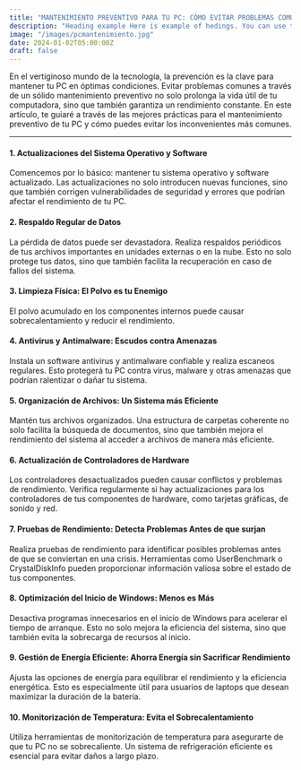 ```yaml
---
title: "MANTENIMIENTO PREVENTIVO PARA TU PC: CÓMO EVITAR PROBLEMAS COMUNES"
description: "Heading example Here is example of hedings. You can use this heading by following markdownify rules."
image: "/images/pcmantenimiento.jpg"
date: 2024-01-02T05:00:00Z
draft: false
---
```


En el vertiginoso mundo de la tecnología, la prevención es la clave para mantener tu PC en óptimas condiciones. Evitar problemas comunes a través de un sólido mantenimiento preventivo no solo prolonga la vida útil de tu computadora, sino que también garantiza un rendimiento constante. En este artículo, te guiaré a través de las mejores prácticas para el mantenimiento preventivo de tu PC y cómo puedes evitar los inconvenientes más comunes.

---

#### 1. Actualizaciones del Sistema Operativo y Software

Comencemos por lo básico: mantener tu sistema operativo y software actualizado. Las actualizaciones no solo introducen nuevas funciones, sino que también corrigen vulnerabilidades de seguridad y errores que podrían afectar el rendimiento de tu PC.

#### 2. Respaldo Regular de Datos

La pérdida de datos puede ser devastadora. Realiza respaldos periódicos de tus archivos importantes en unidades externas o en la nube. Esto no solo protege tus datos, sino que también facilita la recuperación en caso de fallos del sistema.

#### 3. Limpieza Física: El Polvo es tu Enemigo

El polvo acumulado en los componentes internos puede causar sobrecalentamiento y reducir el rendimiento.

#### 4. Antivirus y Antimalware: Escudos contra Amenazas

Instala un software antivirus y antimalware confiable y realiza escaneos regulares. Esto protegerá tu PC contra virus, malware y otras amenazas que podrían ralentizar o dañar tu sistema.

#### 5. Organización de Archivos: Un Sistema más Eficiente

Mantén tus archivos organizados. Una estructura de carpetas coherente no solo facilita la búsqueda de documentos, sino que también mejora el rendimiento del sistema al acceder a archivos de manera más eficiente.

#### 6. Actualización de Controladores de Hardware

Los controladores desactualizados pueden causar conflictos y problemas de rendimiento. Verifica regularmente si hay actualizaciones para los controladores de tus componentes de hardware, como tarjetas gráficas, de sonido y red.

#### 7. Pruebas de Rendimiento: Detecta Problemas Antes de que surjan

Realiza pruebas de rendimiento para identificar posibles problemas antes de que se conviertan en una crisis. Herramientas como UserBenchmark o CrystalDiskInfo pueden proporcionar información valiosa sobre el estado de tus componentes.

#### 8. Optimización del Inicio de Windows: Menos es Más

Desactiva programas innecesarios en el inicio de Windows para acelerar el tiempo de arranque. Esto no solo mejora la eficiencia del sistema, sino que también evita la sobrecarga de recursos al inicio.

#### 9. Gestión de Energía Eficiente: Ahorra Energía sin Sacrificar Rendimiento

Ajusta las opciones de energía para equilibrar el rendimiento y la eficiencia energética. Esto es especialmente útil para usuarios de laptops que desean maximizar la duración de la batería.

#### 10. Monitorización de Temperatura: Evita el Sobrecalentamiento

Utiliza herramientas de monitorización de temperatura para asegurarte de que tu PC no se sobrecaliente. Un sistema de refrigeración eficiente es esencial para evitar daños a largo plazo.
